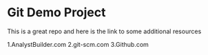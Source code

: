 # Git Demo Project

This is a great repo and here is the link to some additional resources

1.AnalystBuilder.com
2.git-scm.com
3.Github.com